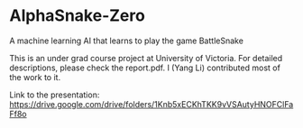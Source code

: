 # AlphaSnake-Zero
A machine learning AI that learns to play the game BattleSnake

This is an under grad course project at University of Victoria.
For detailed descriptions, please check the report.pdf. I (Yang Li) contributed most of the work to it.

Link to the presentation: https://drive.google.com/drive/folders/1Knb5xECKhTKK9vVSAutyHNOFClFaFf8o
